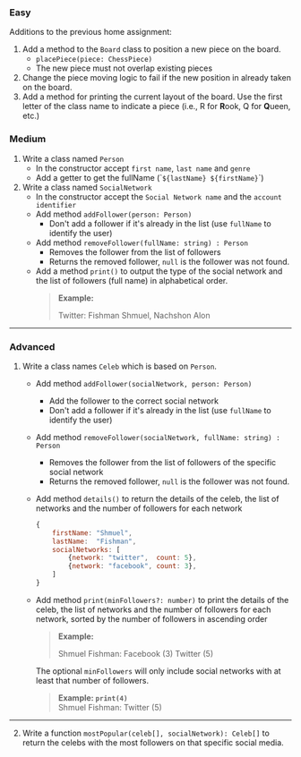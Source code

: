 ### Easy
Additions to the previous home assignment:
1. Add a method to the `Board` class to position a new piece on the board.
    * `placePiece(piece: ChessPiece)`
    * The new piece must not overlap existing pieces
1. Change the piece moving logic to fail if the new position in already taken on the board.
1. Add a method for printing the current layout of the board. Use the first letter of the class name to indicate a piece (i.e., R for **R**ook, Q for **Q**ueen, etc.)
### Medium

1. Write a class named `Person`
    * In the constructor accept `first name`, `last name` and `genre`
    * Add a getter to get the fullName (\``${lastName} ${firstName}`\`)
2. Write a class named `SocialNetwork`
    * In the constructor accept the `Social Network name` and the `account identifier`
    * Add method `addFollower(person: Person)`
      * Don't add a follower if it's already in the list (use `fullName` to identify the user)
    * Add method `removeFollower(fullName: string) : Person`
      * Removes the follower from the list of followers
      * Returns the removed follower, `null` is the follower was not found.
    * Add a method `print()` to output the type of the social network and the list of followers (full name) in alphabetical order.
        > **Example:**
        >
        > Twitter: Fishman Shmuel, Nachshon Alon
***

### Advanced
1. Write a class names `Celeb` which is based on `Person`.
    * Add method `addFollower(socialNetwork, person: Person)`
      * Add the follower to the correct social network
       * Don't add a follower if it's already in the list (use `fullName` to identify the user)
    * Add method `removeFollower(socialNetwork, fullName: string) : Person`
      * Removes the follower from the list of followers of the specific social network
      * Returns the removed follower, `null` is the follower was not found.
    * Add method `details()` to return the details of the celeb, the list of networks and the number of followers for each network
        ```javascript
        {
            firstName: "Shmuel",
            lastName:  "Fishman",
            socialNetworks: [
                {network: "twitter",  count: 5},
                {network: "facebook", count: 3},
            ]
        }
        ```
    * Add method `print(minFollowers?: number)` to print the details of the celeb, the list of networks and the number of followers for each network, sorted by the number of followers in ascending order
        > **Example:**<br>
        >
        > Shmuel Fishman: Facebook (3) Twitter (5)<br>
    
        The optional `minFollowers` will only include social networks with at least that number of followers.
        > **Example: `print(4)`**<br>
        > Shmuel Fishman: Twitter (5)<br>
***
2. Write a function `mostPopular(celeb[], socialNetwork): Celeb[]` to return the celebs with the most followers on that specific social media.
